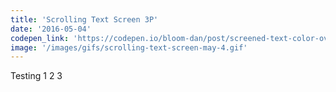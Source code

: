 ```yaml
---
title: 'Scrolling Text Screen 3P'
date: '2016-05-04'
codepen_link: 'https://codepen.io/bloom-dan/post/screened-text-color-overlay-step-by-step'
image: '/images/gifs/scrolling-text-screen-may-4.gif'
---
```


Testing 1 2 3
